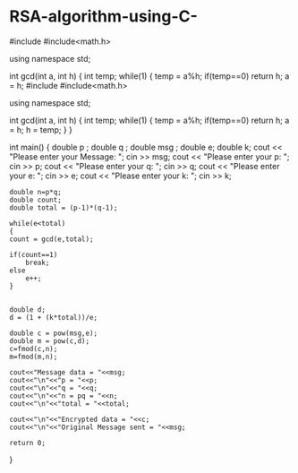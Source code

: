 # RSA-algorithm-using-C-
#include<iostream>
#include<math.h>
 
using namespace std;
 

int gcd(int a, int h)
{
    int temp;
    while(1)
    {
        temp = a%h;
        if(temp==0)
        return h;
        a = h;
#include<iostream>
#include<math.h>
 
using namespace std;
 

int gcd(int a, int h)
{
    int temp;
    while(1)
    {
        temp = a%h;
        if(temp==0)
        return h;
        a = h;
        h = temp;
    }
}
 
int main()
{
    double p ;
    double q ;
    double msg ;
    double e;
    double k;
     cout << "Please enter your Message: ";
     cin >> msg;
     cout << "Please enter your p: ";
     cin >> p;
     cout << "Please enter your q: ";
     cin >> q;
     cout << "Please enter your e: ";
     cin >> e;
     cout << "Please enter your k: ";
     cin >> k;
    
    double n=p*q;
    double count;
    double total = (p-1)*(q-1);
 
    while(e<total)
    {
    count = gcd(e,total);
    
    if(count==1)
        break;
    else
        e++;
    }
 
  
    double d;
    d = (1 + (k*total))/e;
    
    double c = pow(msg,e);
    double m = pow(c,d);
    c=fmod(c,n);
    m=fmod(m,n);
 
    cout<<"Message data = "<<msg;
    cout<<"\n"<<"p = "<<p;
    cout<<"\n"<<"q = "<<q;
    cout<<"\n"<<"n = pq = "<<n;
    cout<<"\n"<<"total = "<<total;

    cout<<"\n"<<"Encrypted data = "<<c;
    cout<<"\n"<<"Original Message sent = "<<msg;
 
    return 0;
}
